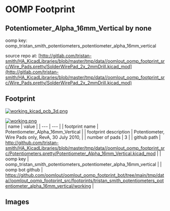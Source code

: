 # OOMP Footprint  
## Potentiometer_Alpha_16mm_Vertical  by none  
  
oomp key: oomp_tristan_smith_potentiometers_potentiometer_alpha_16mm_vertical  
  
source repo at: [http://gitlab.com/tristan-smith/HA_KicadLibraries/blob/master/tmp/data//oomlout_oomp_footprint_src/Wire_Pads.pretty/SolderWirePad_2x_2mmDrill.kicad_mod](http://gitlab.com/tristan-smith/HA_KicadLibraries/blob/master/tmp/data//oomlout_oomp_footprint_src/Wire_Pads.pretty/SolderWirePad_2x_2mmDrill.kicad_mod)  
## Footprint  
  
[![working_kicad_pcb_3d.png](working_kicad_pcb_3d_600.png)](working_kicad_pcb_3d.png)  
  
[![working.png](working_600.png)](working.png)  
| name | value | 
| --- | --- | 
| footprint name | Potentiometer_Alpha_16mm_Vertical | 
| footprint description | Potentiometer, Wire Pads only, RevA, 30 July 2010, | 
| number of pads | 3 | 
| github path | http://github.com/tristan-smith/HA_KicadLibraries/blob/master/tmp/data//oomlout_oomp_footprint_src/Potentiometers.pretty/Potentiometer_Alpha_16mm_Vertical.kicad_mod | 
| oomp key | oomp_tristan_smith_potentiometers_potentiometer_alpha_16mm_vertical | 
| oomp bot github | https://github.com/oomlout/oomlout_oomp_footprint_bot/tree/main/tmp/data//oomlout_oomp_footprint_src/footprints/tristan_smith_potentiometers_potentiometer_alpha_16mm_vertical/working | 
## Images  
